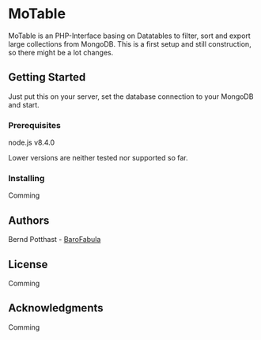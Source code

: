 # MoTable

MoTable is an PHP-Interface basing on Datatables to filter, sort and export large collections from MongoDB.
This is a first setup and still construction, so there might be a lot changes.

## Getting Started

Just put this on your server, set the database connection to your MongoDB and start.

### Prerequisites

node.js v8.4.0

Lower versions are neither tested nor supported so far.

### Installing

Comming

## Authors

Bernd Potthast - [BaroFabula](https://github.com/BaroFabula)

## License

Comming

## Acknowledgments

Comming

